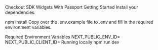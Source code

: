 Checkout SDK Widgets With Passport
Getting Started
Install your dependencies:

npm install
Copy over the .env.example file to .env and fill in the required environment variables.

Required Environment Variables
NEXT_PUBLIC_ENV_ID=
NEXT_PUBLIC_CLIENT_ID=
Running locally
npm run dev
